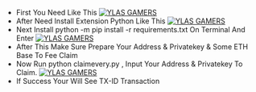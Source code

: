 - First You Need Like This
[![YLAS GAMERS](https://img001.prntscr.com/file/img001/kD49UrzhTnOsn_O3iJhdng.png)](https://github.com/ylasgamers/claimevery)
- After Need Install Extension Python Like This
[![YLAS GAMERS](https://img001.prntscr.com/file/img001/tjRxiDmZSpCQB4qoBPZO8A.png)](https://github.com/ylasgamers/claimevery)
- Next Install python -m pip install -r requirements.txt On Terminal And Enter
[![YLAS GAMERS](https://img001.prntscr.com/file/img001/JtqYUfEnTPSGhrBZZyanzg.png)](https://github.com/ylasgamers/claimevery)
- After This Make Sure Prepare Your Address & Privatekey & Some ETH Base To Fee Claim
- Now Run python claimevery.py , Input Your Address & Privatekey To Claim.
[![YLAS GAMERS](https://img001.prntscr.com/file/img001/0HOFLD1LQDWOy1W0RK9Ucg.png)](https://github.com/ylasgamers/claimevery)
- If Success Your Will See TX-ID Transaction
